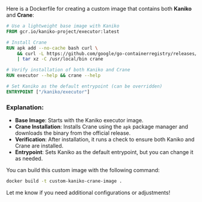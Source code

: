 Here is a Dockerfile for creating a custom image that contains both **Kaniko** and **Crane**:

```Dockerfile
# Use a lightweight base image with Kaniko
FROM gcr.io/kaniko-project/executor:latest

# Install Crane
RUN apk add --no-cache bash curl \
    && curl -L https://github.com/google/go-containerregistry/releases/download/v0.12.0/go-containerregistry_Linux_x86_64.tar.gz \
    | tar xz -C /usr/local/bin crane

# Verify installation of both Kaniko and Crane
RUN executor --help && crane --help

# Set Kaniko as the default entrypoint (can be overridden)
ENTRYPOINT ["/kaniko/executor"]
```

### Explanation:
- **Base Image**: Starts with the Kaniko executor image.
- **Crane Installation**: Installs Crane using the `apk` package manager and downloads the binary from the official release.
- **Verification**: After installation, it runs a check to ensure both Kaniko and Crane are installed.
- **Entrypoint**: Sets Kaniko as the default entrypoint, but you can change it as needed.

You can build this custom image with the following command:

```bash
docker build -t custom-kaniko-crane-image .
```

Let me know if you need additional configurations or adjustments!
